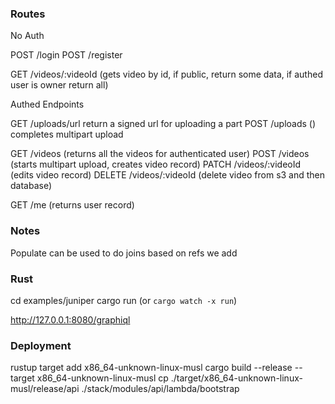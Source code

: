 ### Routes

No Auth

POST /login
POST /register

GET /videos/:videoId (gets video by id, if public, return some data, if authed user is owner return all)

Authed Endpoints

GET /uploads/url return a signed url for uploading a part
POST /uploads () completes multipart upload

GET /videos (returns all the videos for authenticated user)
POST /videos (starts multipart upload, creates video record)
PATCH /videos/:videoId (edits video record)
DELETE /videos/:videoId (delete video from s3 and then database)

GET /me (returns user record)

### Notes

Populate can be used to do joins based on refs we add

### Rust

cd examples/juniper
cargo run (or `cargo watch -x run`)

http://127.0.0.1:8080/graphiql

### Deployment

rustup target add x86_64-unknown-linux-musl
cargo build --release --target x86_64-unknown-linux-musl
cp ./target/x86_64-unknown-linux-musl/release/api ./stack/modules/api/lambda/bootstrap
